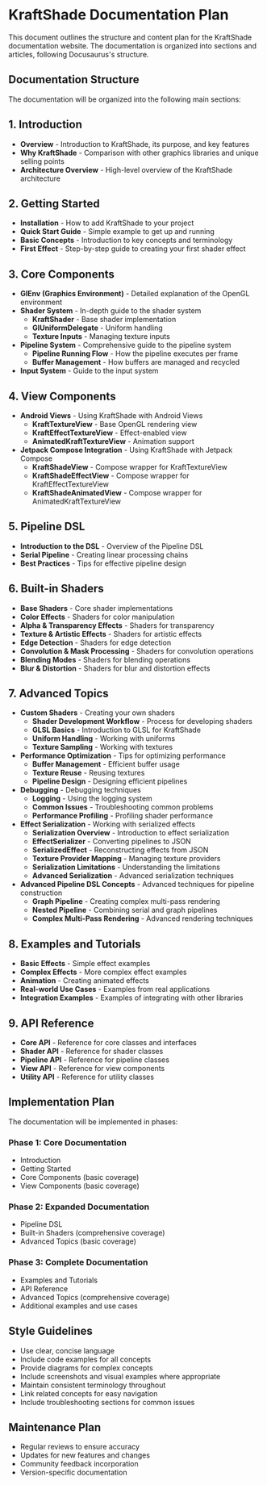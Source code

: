 # KraftShade Documentation Plan

This document outlines the structure and content plan for the KraftShade documentation website. The documentation is organized into sections and articles, following Docusaurus's structure.

## Documentation Structure

The documentation will be organized into the following main sections:

## 1. Introduction
- **Overview** - Introduction to KraftShade, its purpose, and key features
- **Why KraftShade** - Comparison with other graphics libraries and unique selling points
- **Architecture Overview** - High-level overview of the KraftShade architecture

## 2. Getting Started
- **Installation** - How to add KraftShade to your project
- **Quick Start Guide** - Simple example to get up and running
- **Basic Concepts** - Introduction to key concepts and terminology
- **First Effect** - Step-by-step guide to creating your first shader effect

## 3. Core Components
- **GlEnv (Graphics Environment)** - Detailed explanation of the OpenGL environment
- **Shader System** - In-depth guide to the shader system
  - **KraftShader** - Base shader implementation
  - **GlUniformDelegate** - Uniform handling
  - **Texture Inputs** - Managing texture inputs
- **Pipeline System** - Comprehensive guide to the pipeline system
  - **Pipeline Running Flow** - How the pipeline executes per frame
  - **Buffer Management** - How buffers are managed and recycled
- **Input System** - Guide to the input system

## 4. View Components
- **Android Views** - Using KraftShade with Android Views
  - **KraftTextureView** - Base OpenGL rendering view
  - **KraftEffectTextureView** - Effect-enabled view
  - **AnimatedKraftTextureView** - Animation support
- **Jetpack Compose Integration** - Using KraftShade with Jetpack Compose
  - **KraftShadeView** - Compose wrapper for KraftTextureView
  - **KraftShadeEffectView** - Compose wrapper for KraftEffectTextureView
  - **KraftShadeAnimatedView** - Compose wrapper for AnimatedKraftTextureView

## 5. Pipeline DSL
- **Introduction to the DSL** - Overview of the Pipeline DSL
- **Serial Pipeline** - Creating linear processing chains
- **Best Practices** - Tips for effective pipeline design

## 6. Built-in Shaders
- **Base Shaders** - Core shader implementations
- **Color Effects** - Shaders for color manipulation
- **Alpha & Transparency Effects** - Shaders for transparency
- **Texture & Artistic Effects** - Shaders for artistic effects
- **Edge Detection** - Shaders for edge detection
- **Convolution & Mask Processing** - Shaders for convolution operations
- **Blending Modes** - Shaders for blending operations
- **Blur & Distortion** - Shaders for blur and distortion effects

## 7. Advanced Topics
- **Custom Shaders** - Creating your own shaders
  - **Shader Development Workflow** - Process for developing shaders
  - **GLSL Basics** - Introduction to GLSL for KraftShade
  - **Uniform Handling** - Working with uniforms
  - **Texture Sampling** - Working with textures
- **Performance Optimization** - Tips for optimizing performance
  - **Buffer Management** - Efficient buffer usage
  - **Texture Reuse** - Reusing textures
  - **Pipeline Design** - Designing efficient pipelines
- **Debugging** - Debugging techniques
  - **Logging** - Using the logging system
  - **Common Issues** - Troubleshooting common problems
  - **Performance Profiling** - Profiling shader performance
- **Effect Serialization** - Working with serialized effects
  - **Serialization Overview** - Introduction to effect serialization
  - **EffectSerializer** - Converting pipelines to JSON
  - **SerializedEffect** - Reconstructing effects from JSON
  - **Texture Provider Mapping** - Managing texture providers
  - **Serialization Limitations** - Understanding the limitations
  - **Advanced Serialization** - Advanced serialization techniques
- **Advanced Pipeline DSL Concepts** - Advanced techniques for pipeline construction
  - **Graph Pipeline** - Creating complex multi-pass rendering
  - **Nested Pipeline** - Combining serial and graph pipelines
  - **Complex Multi-Pass Rendering** - Advanced rendering techniques

## 8. Examples and Tutorials
- **Basic Effects** - Simple effect examples
- **Complex Effects** - More complex effect examples
- **Animation** - Creating animated effects
- **Real-world Use Cases** - Examples from real applications
- **Integration Examples** - Examples of integrating with other libraries

## 9. API Reference
- **Core API** - Reference for core classes and interfaces
- **Shader API** - Reference for shader classes
- **Pipeline API** - Reference for pipeline classes
- **View API** - Reference for view components
- **Utility API** - Reference for utility classes

## Implementation Plan

The documentation will be implemented in phases:

### Phase 1: Core Documentation
- Introduction
- Getting Started
- Core Components (basic coverage)
- View Components (basic coverage)

### Phase 2: Expanded Documentation
- Pipeline DSL
- Built-in Shaders (comprehensive coverage)
- Advanced Topics (basic coverage)

### Phase 3: Complete Documentation
- Examples and Tutorials
- API Reference
- Advanced Topics (comprehensive coverage)
- Additional examples and use cases

## Style Guidelines

- Use clear, concise language
- Include code examples for all concepts
- Provide diagrams for complex concepts
- Include screenshots and visual examples where appropriate
- Maintain consistent terminology throughout
- Link related concepts for easy navigation
- Include troubleshooting sections for common issues

## Maintenance Plan

- Regular reviews to ensure accuracy
- Updates for new features and changes
- Community feedback incorporation
- Version-specific documentation